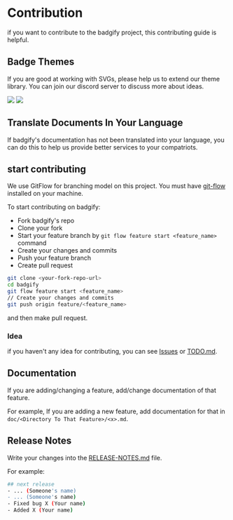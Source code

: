 # Contribution

if you want to contribute to the badgify project, this contributing guide is helpful.

## Badge Themes

If you are good at working with SVGs, please help us to extend our theme library. You can join our discord server to discuss more about ideas.

[![](https://badgify.thex.solutions/api/badge/link?title=TheX's%20server&icon=discord&bg=5858be)](https://discord.gg/u3SsX89J) [![](https://badgify.thex.solutions/api/badge/link?title=TheX's%20group&icon=telegram&bg=1e869e)](https://t.me/TheXSolutions)

## Translate Documents In Your Language

If badgify's documentation has not been translated into your language, you can do this to help us provide better services to your compatriots.

## start contributing

We use GitFlow for branching model on this project. You must have [git-flow](https://github.com/nvie/gitflow/wiki/Installation) installed on your machine.

To start contributing on badgify:
- Fork badgify's repo
- Clone your fork
- Start your feature branch by `git flow feature start <feature_name>` command
- Create your changes and commits
- Push your feature branch
- Create pull request

```bash
git clone <your-fork-repo-url>
cd badgify
git flow feature start <feature_name>
// Create your changes and commits
git push origin feature/<feature_name>
```
and then make pull request.

### Idea
if you haven't any idea for contributing, you can see [Issues](https://github.com/TheXSolutions/badgify/issues) or [TODO.md](https://github.com/TheXSolutions/badgify/blob/main/TODO.md).

## Documentation
If you are adding/changing a feature, add/change documentation of that feature.

For example, If you are adding a new feature, add documentation for that in `doc/<Directory To That Feature>/<x>.md`.

## Release Notes
Write your changes into the [RELEASE-NOTES.md](https://github.com/TheXSolutions/badgify/blob/main/RELEASE-NOTES.md) file.

For example:

```bash
## next release
- ... (Someone's name)
- ... (Someone's name)
- Fixed bug X (Your name)
- Added X (Your name)
```
